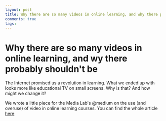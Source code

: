 ```yaml
---
layout: post
title: Why there are so many videos in online learning, and why there probably shouldn't be
comments: true
tags:
---
```

# Why there are so many videos in online learning, and wy there probably shouldn't be

The Internet promised us a revolution in learning. What we ended up with looks more like educational TV on small screens. Why is that? And how might we change it?

We wrote a little piece for the Media Lab's @medium on the use (and overuse) of video in online learning courses. You can find the whole article <a href="https://medium.com/@medialab/why-there-are-so-many-video-lectures-in-online-learning-and-why-there-probably-shouldn-t-be-2fad009c30b5">here</a>
